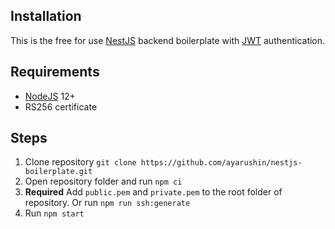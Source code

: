 ## Installation
This is the free for use [NestJS](https://nestjs.com) backend boilerplate with [JWT](https://jwt.io) authentication.

## Requirements
- [NodeJS](https://nodejs.org) 12+
- RS256 certificate

## Steps
1. Clone repository `git clone https://github.com/ayarushin/nestjs-boilerplate.git`
2. Open repository folder and run `npm ci`
3. **Required** Add `public.pem` and `private.pem` to the root folder of repository. Or run `npm run ssh:generate`
4. Run `npm start`
